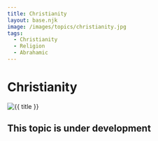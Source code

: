```yaml
---
title: Christianity
layout: base.njk
image: /images/topics/christianity.jpg
tags:
  - Christianity
  - Religion
  - Abrahamic
---
```


# Christianity

<img src="{{ image }}" alt="{{ title }}" class="topic-page-image">

## This topic is under development